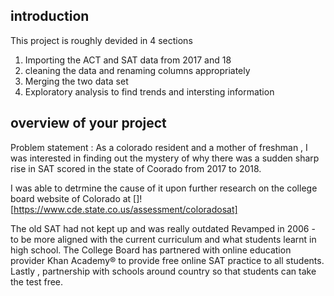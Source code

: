 ## introduction  
This project is  roughly devided in 4 sections
1. Importing the ACT and  SAT data from 2017  and 18
2. cleaning the data and renaming columns appropriately
3. Merging the two data set
4. Exploratory analysis to find trends and intersting information


## overview of your project
Problem statement :
As a colorado resident and a mother of freshman , I was interested in finding out the mystery of why there was a sudden 
sharp rise in SAT scored in the state of Coorado from 2017 to 2018.


I was able to detrmine the cause of it upon further research on the college board website of Colorado at 
[]![https://www.cde.state.co.us/assessment/coloradosat]

The  old SAT  had not kept up and was really outdated
Revamped in 2006  - to be more aligned with the current curriculum and what students  learnt in high school.
The College Board has partnered with online education provider Khan Academy® to provide free online SAT practice to all students.
Lastly , partnership with schools around country so that students can take the test free.




